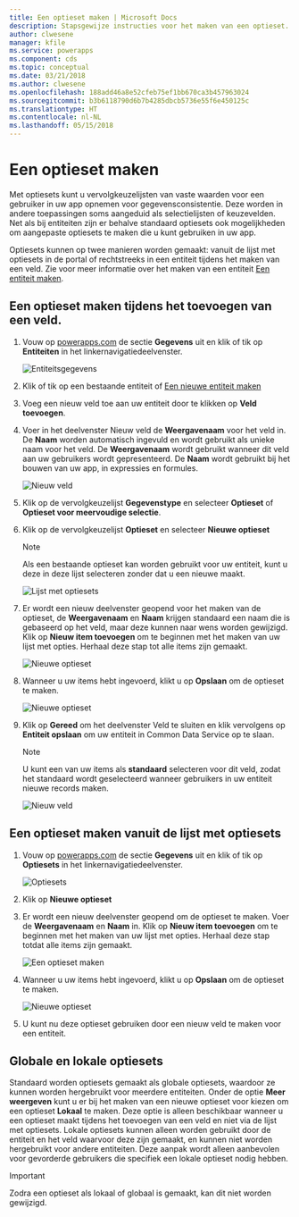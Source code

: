 ```yaml
---
title: Een optieset maken | Microsoft Docs
description: Stapsgewijze instructies voor het maken van een optieset.
author: clwesene
manager: kfile
ms.service: powerapps
ms.component: cds
ms.topic: conceptual
ms.date: 03/21/2018
ms.author: clwesene
ms.openlocfilehash: 188add46a8e52cfeb75ef1bb670ca3b457963024
ms.sourcegitcommit: b3b6118790d6b7b4285dbcb5736e55f6e450125c
ms.translationtype: HT
ms.contentlocale: nl-NL
ms.lasthandoff: 05/15/2018
---
```

# <a name="create-an-option-set"></a>Een optieset maken

Met optiesets kunt u vervolgkeuzelijsten van vaste waarden voor een gebruiker in uw app opnemen voor gegevensconsistentie. Deze worden in andere toepassingen soms aangeduid als selectielijsten of keuzevelden. Net als bij entiteiten zijn er behalve standaard optiesets ook mogelijkheden om aangepaste optiesets te maken die u kunt gebruiken in uw app.

Optiesets kunnen op twee manieren worden gemaakt: vanuit de lijst met optiesets in de portal of rechtstreeks in een entiteit tijdens het maken van een veld. Zie voor meer informatie over het maken van een entiteit [Een entiteit maken](data-platform-create-entity.md).

## <a name="creating-an-option-set-while-adding-a-field"></a>Een optieset maken tijdens het toevoegen van een veld.

1. Vouw op [powerapps.com](https://web.powerapps.com) de sectie **Gegevens** uit en klik of tik op **Entiteiten** in het linkernavigatiedeelvenster.

    ![Entiteitsgegevens](./media/data-platform-cds-create-entity/entitylist.png "Entiteitslijst")

2. Klik of tik op een bestaande entiteit of [Een nieuwe entiteit maken](data-platform-create-entity.md)

3. Voeg een nieuw veld toe aan uw entiteit door te klikken op **Veld toevoegen**.

4. Voer in het deelvenster Nieuw veld de **Weergavenaam** voor het veld in. De **Naam** worden automatisch ingevuld en wordt gebruikt als unieke naam voor het veld. De **Weergavenaam** wordt gebruikt wanneer dit veld aan uw gebruikers wordt gepresenteerd. De **Naam** wordt gebruikt bij het bouwen van uw app, in expressies en formules.

    ![Nieuw veld](./media/data-platform-cds-create-entity/newfieldpanel.png "deelvenster Nieuw veld")

5. Klik op de vervolgkeuzelijst **Gegevenstype** en selecteer **Optieset** of **Optieset voor meervoudige selectie**.

6. Klik op de vervolgkeuzelijst **Optieset** en selecteer **Nieuwe optieset**

    > [!NOTE]
    > Als een bestaande optieset kan worden gebruikt voor uw entiteit, kunt u deze in deze lijst selecteren zonder dat u een nieuwe maakt.

    ![Lijst met optiesets](./media/data-platform-cds-newoptionset/fieldpanel-1.png "Lijst met optiesets")

7. Er wordt een nieuw deelvenster geopend voor het maken van de optieset, de **Weergavenaam** en **Naam** krijgen standaard een naam die is gebaseerd op het veld, maar deze kunnen naar wens worden gewijzigd. Klik op **Nieuw item toevoegen** om te beginnen met het maken van uw lijst met opties. Herhaal deze stap tot alle items zijn gemaakt.

    ![Nieuwe optieset](./media/data-platform-cds-newoptionset/field-optionsetpanel.png "Nieuwe optieset")

8. Wanneer u uw items hebt ingevoerd, klikt u op **Opslaan** om de optieset te maken.

    ![Nieuwe optieset](./media/data-platform-cds-newoptionset/field-optionsetpanel-values.png "Nieuwe optie is ingesteld")

9. Klik op **Gereed** om het deelvenster Veld te sluiten en klik vervolgens op **Entiteit opslaan** om uw entiteit in Common Data Service op te slaan.

    > [!NOTE]
    > U kunt een van uw items als **standaard** selecteren voor dit veld, zodat het standaard wordt geselecteerd wanneer gebruikers in uw entiteit nieuwe records maken.

    ![Nieuw veld](./media/data-platform-cds-newoptionset/fieldpanel-2.png "Deelvenster Nieuw veld")

## <a name="creating-an-option-set-from-the-option-set-list"></a>Een optieset maken vanuit de lijst met optiesets

1. Vouw op [powerapps.com](https://web.powerapps.com) de sectie **Gegevens** uit en klik of tik op **Optiesets** in het linkernavigatiedeelvenster.

    ![Optiesets](./media/data-platform-cds-newoptionset/optionsetlist.png "Lijst met optiesets")

2. Klik op **Nieuwe optieset**

3. Er wordt een nieuw deelvenster geopend om de optieset te maken. Voer de **Weergavenaam** en **Naam** in. Klik op **Nieuw item toevoegen** om te beginnen met het maken van uw lijst met opties. Herhaal deze stap totdat alle items zijn gemaakt.

    ![Een optieset maken](./media/data-platform-cds-newoptionset/optionset-create.png "Een optieset maken")

4. Wanneer u uw items hebt ingevoerd, klikt u op **Opslaan** om de optieset te maken.

    ![Nieuwe optieset](./media/data-platform-cds-newoptionset/optionset-create-values.png "Nieuwe optieset")

5. U kunt nu deze optieset gebruiken door een nieuw veld te maken voor een entiteit.

## <a name="global-and-local-option-sets"></a>Globale en lokale optiesets

Standaard worden optiesets gemaakt als globale optiesets, waardoor ze kunnen worden hergebruikt voor meerdere entiteiten. Onder de optie **Meer weergeven** kunt u er bij het maken van een nieuwe optieset voor kiezen om een optieset **Lokaal** te maken. Deze optie is alleen beschikbaar wanneer u een optieset maakt tijdens het toevoegen van een veld en niet via de lijst met optiesets. Lokale optiesets kunnen alleen worden gebruikt door de entiteit en het veld waarvoor deze zijn gemaakt, en kunnen niet worden hergebruikt voor andere entiteiten. Deze aanpak wordt alleen aanbevolen voor gevorderde gebruikers die specifiek een lokale optieset nodig hebben.

> [!IMPORTANT]
> Zodra een optieset als lokaal of globaal is gemaakt, kan dit niet worden gewijzigd.